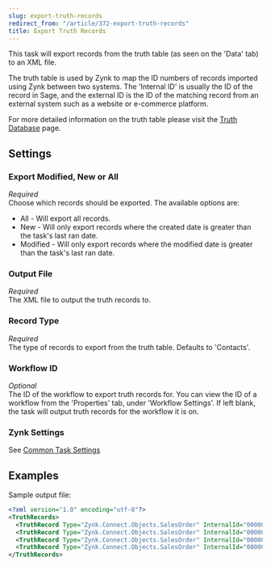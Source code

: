 ```yaml
---
slug: export-truth-records
redirect_from: "/article/372-export-truth-records"
title: Export Truth Records
---
```

This task will export records from the truth table (as seen on the 'Data' tab) to an XML file.

The truth table is used by Zynk to map the ID numbers of records imported using Zynk between two systems. The 'Internal ID' is usually the ID of the record in Sage, and the external ID is the ID of the matching record from an external system such as a website or e-commerce platform.

For more detailed information on the truth table please visit the [Truth Database](truth-database) page.

## Settings
### Export Modified, New or All
_Required_  
Choose which records should be exported. The available options are: 	  

 * All - Will export all records.
 * New - Will only export records where the created date is greater than the task's last ran date.
 * Modified - Will only export records where the modified date is greater than the task's last ran date.

### Output File
_Required_  
The XML file to output the truth records to.

### Record Type
_Required_  
The type of records to export from the truth table. Defaults to 'Contacts'.

### Workflow ID
_Optional_  
The ID of the workflow to export truth records for. You can view the ID of a workflow from the 'Properties' tab, under 'Workflow Settings'. If left blank, the task will output truth records for the workflow it is on.

### Zynk Settings
See [Common Task Settings](common-task-settings)

## Examples
Sample output file:

```xml
<?xml version="1.0" encoding="utf-8"?>
<TruthRecords>
  <TruthRecord Type="Zynk.Connect.Objects.SalesOrder" InternalId="0000000156" ExternalId="5230" />
  <TruthRecord Type="Zynk.Connect.Objects.SalesOrder" InternalId="0000000157" ExternalId="5231" />
  <TruthRecord Type="Zynk.Connect.Objects.SalesOrder" InternalId="0000000158" ExternalId="5232" />
  <TruthRecord Type="Zynk.Connect.Objects.SalesOrder" InternalId="0000000160" ExternalId="5233" />
</TruthRecords>
```